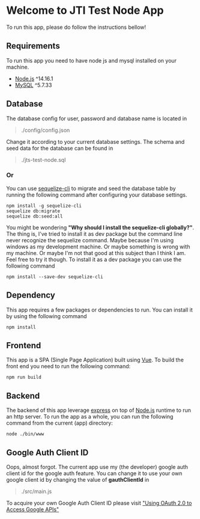 # Welcome to JTI Test Node App

To run this app, please do follow the instructions bellow!


## Requirements

To run this app you need to have node js and mysql installed on your machine.

 - [Node.js](https://nodejs.org/) ^14.16.1
 - [MySQL](https://dev.mysql.com/downloads/) ^5.7.33

## Database

The database config for user, password and database name is located in 

> ./config/config.json

Change it according to your current database settings.
The schema and seed data for the database can be found in 

> ./jts-test-node.sql

### Or

You can use [sequelize-cli](https://www.npmjs.com/package/sequelize-cli) to migrate and seed the database table by running the following command after configuring your database settings.

    npm install -g sequelize-cli
    sequelize db:migrate
    sequelize db:seed:all
  
You might be wondering **"Why should I install the sequelize-cli globally?"**. The thing is, I've tried to install it as dev package but the command line never recognize the sequelize command. Maybe because I'm using windows as my development machine. Or maybe something is wrong with my machine. Or maybe I'm not that good at this subject than I think I am. Feel free to try it though. To install it as a dev package you can use the following command

    npm install --save-dev sequelize-cli

## Dependency

This app requires a few packages or dependencies to run.
You can install it by using the following command

    npm install

## Frontend

This app is a SPA (Single Page Application) built using [Vue](http://vuejs.org). To build the front end you need to run the following command:

    npm run build


## Backend 

The backend of this app leverage [express](https://expressjs.com/)  on top of [Node.js](https://nodejs.org/) runtime to run an http server. To run the app as a whole, you can run the following command from the current (app) directory: 

    node ./bin/www

## Google Auth Client ID

Oops, almost forgot. The current app use my (the developer) google auth client id for the google auth feature.
You can change it to use your own google client id by changing the value of **gauthClientId** in

> ./src/main.js

To acquire your own Google Auth Client ID please visit ["Using OAuth 2.0 to Access Google APIs"](https://developers.google.com/identity/protocols/oauth2)